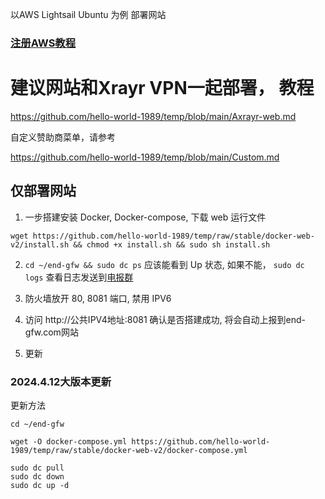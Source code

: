 以AWS Lightsail Ubuntu 为例 部署网站

### [注册AWS教程](https://docs.google.com/document/d/1xXqXkddCLLr8hHz8G8m7b4JHyxWuYiey7h_14pnCGrY/edit?usp=sharing)

# 建议网站和Xrayr VPN一起部署， 教程

https://github.com/hello-world-1989/temp/blob/main/Axrayr-web.md

自定义赞助商菜单，请参考

https://github.com/hello-world-1989/temp/blob/main/Custom.md

## 仅部署网站
 1. 一步搭建安装 Docker, Docker-compose, 下载 web 运行文件

```
wget https://github.com/hello-world-1989/temp/raw/stable/docker-web-v2/install.sh && chmod +x install.sh && sudo sh install.sh

```
   
2. `cd ~/end-gfw && sudo dc ps` 应该能看到 Up 状态, 如果不能， `sudo dc logs` 查看日志发送到[电报群](https://t.me/end_gfw1)

3. 防火墙放开 80, 8081 端口, 禁用 IPV6

4. 访问 http://公共IPV4地址:8081 确认是否搭建成功, 将会自动上报到end-gfw.com网站

5. 更新 

### 2024.4.12大版本更新

更新方法

```
cd ~/end-gfw

wget -O docker-compose.yml https://github.com/hello-world-1989/temp/raw/stable/docker-web-v2/docker-compose.yml

sudo dc pull
sudo dc down
sudo dc up -d
```

